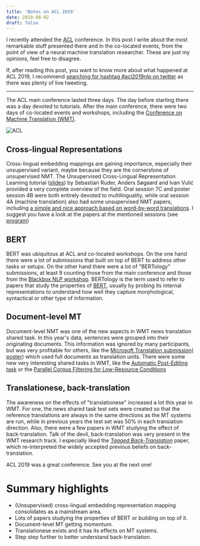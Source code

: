 ```yaml
---
title: 'Notes on ACL 2019'
date: 2019-08-02
draft: false 
---
```


I recently attended the
[ACL](http://acl2019.org) conference.
In this post I write about the most remarkable stuff presented there and in the co-located
events, from the point of view of a neural machine translation researcher. These are just
my opinions, feel free to disagree.

If, after reading this post, you want to know more about what happened at ACL 2019, I recommend
[searching for hashtag #acl2019nlp on twitter](https://twitter.com/search?q=%23acl2019nlp&src=typd)
as there was plenty of live tweeting.

---

The ACL main conference lasted three days. The day before starting there was a day devoted to
tutorials. After the main conference, there were two days of co-located events and workshops,
including the [Conference on Machine Translation (WMT)](http://www.statmt.org/wmt19/).

![ACL](/img/acl2019/acl2019_entrance.jpg)

## Cross-lingual Representations

Cross-lingual embedding mappings are gaining importance, especially their unsupervised variant,
maybe because they are the cornerstone of unsupervised NMT. The
Unsupervised Cross-Lingual Representation Learning tutorial 
([slides](https://docs.google.com/presentation/d/1miPu0hkBFSRTAxP-Psg0xXOvAbVSJPhQXehMQdUI88I/edit))
by Sebastian Ruder, Anders Søgaard and Ivan Vulić provided a very complete
overview of the field. Oral session 7C and poster session 4B were both entirely
devoted to multilinguality, while oral session 4A (machine translation)
also had some unsupervised NMT papers, including
[a simple and nice approach based on word-by-word translations](https://www.aclweb.org/anthology/P19-1293).
I suggest you have a look at the papers at the mentioned
sessions (see [program](http://www.acl2019.org/EN/program.xhtml))

## BERT

BERT was ubiquitous at ACL and co-located workshops. On the one hand there were a lot of
submissions that built on top of BERT to address other tasks or setups. On the other
hand there were a lot of "BERTology" submissions, at least 9 counting those
from the main conference and those from the [Blackbox NLP workshop](https://blackboxnlp.github.io/).
BERTology is the term used
to refer to papers that study the properties of [BERT](https://arxiv.org/abs/1810.04805),
usually by probing its internal representations to understand how well they capture
morphological, syntactical or other type of information.

## Document-level MT

Document-level NMT was one of the new aspects in WMT news translation shared task. In this year's
data, sentences were grouped into their originating documents. This information was ignored
by many participants, but was very profitable for others, like the
[Microsoft Translation submission](http://www.statmt.org/wmt19/pdf/WMT0021.pdf)(
[poster](http://www.statmt.org/wmt19/pdf/WMT0021.pdf)) which used full
documents as translation units. There were some new very interesting shared tasks in WMT,
like the [Automatic Post-Editing task](http://www.statmt.org/wmt19/ape-task.html) or the
[Parallel Corpus Filtering for Low-Resource Conditions](http://www.statmt.org/wmt19/parallel-corpus-filtering.html)

## Translationese, back-translation

The awareness on the effects of "translationese" increased a lot this year in WMT.
For one, the news shared task test sets were created so that
the reference translations are always in the same directions as the MT
systems are run, while in previous years the test set was 50% in each
translation direction. Also, there were a few papers in WMT studying the effect
of back-translation. Talk of the devil, back-translation was very present in
the WMT research track. I especially liked the
[_Tagged Back-Translation_](http://www.statmt.org/wmt19/pdf/WMT0074.pdf)
paper, which re-interpreted the widely accepted previous beliefs on back-translation.

ACL 2019 was a great conference. See you at the next one!

# Summary highlights

- (Unsupervised) cross-lingual embedding representation mapping consolidates as a mainstream area.
- Lots of papers studying the properties of BERT or building on top of it.
- Document-level MT getting momentum.
- Translationese exists and it has its effects on MT systems.
- Step step further to better understand back-translation.


